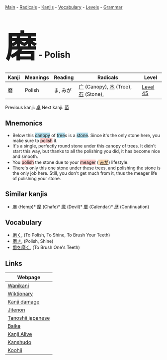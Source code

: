 <style> bigfont {font-size: 100px}</style>
[Main](../index.md) -
[Radicals](../radicals.md) -
[Kanjis](../kanjis.md) -
[Vocabulary](../vocabulary.md) -
[Levels](../levels.md) -
[Grammar](../grammar.md)
# <bigfont> 磨</bigfont> - Polish 

| Kanji | Meanings | Reading | Radicals | Level |
| --- | --- | --- | --- | --- |
| 磨 | Polish | ま, みが | [广](../radicals/广.md) (Canopy), [木](../radicals/木.md) (Tree), [石](../radicals/石.md) (Stone),  | [Level 45](../levels/wk_level45.md) |

Previous kanji: [卓](卓.md) Next kanji: [菌](菌.md) 

## Mnemonics
 * Below this <span style="background-color:#ADD8E6"> canopy</span> of <span style="background-color:#ADD8E6"> tree</span>s is a <span style="background-color:#ADD8E6"> stone</span>. Since it's the only stone here, you make sure to <span style="background-color:#ffcccb"> polish</span> it.
* It's a single, perfectly round stone under this canopy of trees. It didn't start this way, but thanks to all the polishing you did, it has become nice and smooth.
* You <span style="background-color:#ffcccb"> polish</span> the stone due to your <span style="background-color:#ffcccb"> meager</span> (<span style="background-color:#fed8b1"> [みが](https://jisho.org/search/みが)</span>) lifestyle.
* There's only this one stone under these trees, and polishing the stone is the only job here. Still, you don't get much from it, thus the meager life of polishing your stone.


## Similar kanjis
 * [麻](麻.md) (Hemp)* [摩](摩.md) (Chafe)* [魔](魔.md) (Devil)* [暦](暦.md) (Calendar)* [歴](歴.md) (Continuation)


## Vocabulary
 * [磨く](../vocabulary/磨.md), (To Polish, To Shine, To Brush Your Teeth)
* [磨き](../vocabulary/磨.md), (Polish, Shine)
* [歯を磨く](../vocabulary/磨.md), (To Brush One's Teeth)



## Links 

| Webpage |
| --- |
| [Wanikani          ](https://www.wanikani.com/kanji/磨) |
| [Wiktionary        ](https://en.wiktionary.org/wiki/磨) |
| [Kanji damage      ](http://www.kanjidamage.com/kanji/search?utf8=✓&q=磨) |
| [Jitenon           ](https://jitenon.com/kanji/磨) |
| [Tanoshii japanese ](https://www.tanoshiijapanese.com/dictionary/kanji.cfm?k=磨) |
| [Baike             ](https://baike.baidu.com/item/磨) |
| [Kanji Alive       ](https://app.kanjialive.com/磨) |
| [Kanshudo          ](https://www.kanshudo.com/searchmn?q=磨) |
| [Koohii            ](https://kanji.koohii.com/study/kanji/磨) |
